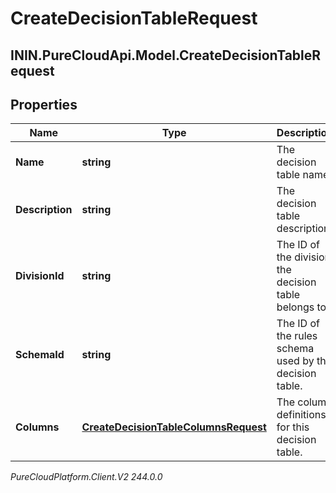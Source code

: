# CreateDecisionTableRequest

## ININ.PureCloudApi.Model.CreateDecisionTableRequest

## Properties

|Name | Type | Description | Notes|
|------------ | ------------- | ------------- | -------------|
| **Name** | **string** | The decision table name. | |
| **Description** | **string** | The decision table description. | [optional] |
| **DivisionId** | **string** | The ID of the division the decision table belongs to. | |
| **SchemaId** | **string** | The ID of the rules schema used by the decision table. | |
| **Columns** | [**CreateDecisionTableColumnsRequest**](CreateDecisionTableColumnsRequest) | The column definitions for this decision table. | |



_PureCloudPlatform.Client.V2 244.0.0_
